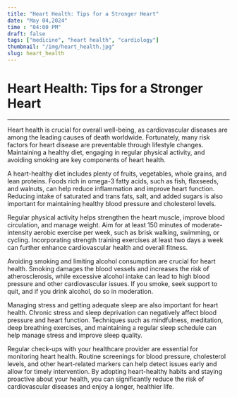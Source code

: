 ```yaml
---
title: "Heart Health: Tips for a Stronger Heart"
date: "May 04,2024"
time : "04:00 PM"
draft: false
tags: ["medicine", "heart health", "cardiology"]
thumbnail: "/img/heart_health.jpg"
slug: heart_health
---
```


# Heart Health: Tips for a Stronger Heart

---

Heart health is crucial for overall well-being, as cardiovascular diseases are among the leading causes of death worldwide. Fortunately, many risk factors for heart disease are preventable through lifestyle changes. Maintaining a healthy diet, engaging in regular physical activity, and avoiding smoking are key components of heart health.

A heart-healthy diet includes plenty of fruits, vegetables, whole grains, and lean proteins. Foods rich in omega-3 fatty acids, such as fish, flaxseeds, and walnuts, can help reduce inflammation and improve heart function. Reducing intake of saturated and trans fats, salt, and added sugars is also important for maintaining healthy blood pressure and cholesterol levels.

Regular physical activity helps strengthen the heart muscle, improve blood circulation, and manage weight. Aim for at least 150 minutes of moderate-intensity aerobic exercise per week, such as brisk walking, swimming, or cycling. Incorporating strength training exercises at least two days a week can further enhance cardiovascular health and overall fitness.

Avoiding smoking and limiting alcohol consumption are crucial for heart health. Smoking damages the blood vessels and increases the risk of atherosclerosis, while excessive alcohol intake can lead to high blood pressure and other cardiovascular issues. If you smoke, seek support to quit, and if you drink alcohol, do so in moderation.

Managing stress and getting adequate sleep are also important for heart health. Chronic stress and sleep deprivation can negatively affect blood pressure and heart function. Techniques such as mindfulness, meditation, deep breathing exercises, and maintaining a regular sleep schedule can help manage stress and improve sleep quality.

Regular check-ups with your healthcare provider are essential for monitoring heart health. Routine screenings for blood pressure, cholesterol levels, and other heart-related markers can help detect issues early and allow for timely intervention. By adopting heart-healthy habits and staying proactive about your health, you can significantly reduce the risk of cardiovascular diseases and enjoy a longer, healthier life.

